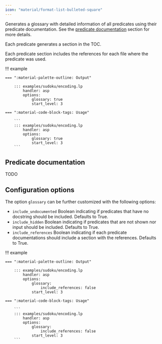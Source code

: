 ```yaml
---
icon: "material/format-list-bulleted-square"
---
```


Generates a glossary with detailed information of all predicates using their predicate documentation. See the [predicate documentation](#predicate-documentation) section for more details.

Each predicate generates a section in the TOC.

Each predicate section includes the references for each file where the predicate was used.

!!! example

    === ":material-palette-outline: Output"

        ::: examples/sudoku/encoding.lp
            handler: asp
            options:
                glossary: true
                start_level: 3

    === ":material-code-block-tags: Usage"

        ```
        ::: examples/sudoku/encoding.lp
            handler: asp
            options:
                glossary: true
                start_level: 3
        ```



## Predicate documentation

TODO


## Configuration options

The option `glossary` can be further customized with the following options:

- `include_undocumented` Boolean indicating if predicates that have no docstring should be included. Defaults to True.
- `include_hidden` Boolean indicating if predicates that are not shown nor input should be included. Defaults to True.
- `include_references` Boolean indicating if each predicate documentations should include a section with the references. Defaults to True.
<!-- - `include_navigation` Boolean indicating if each predicate should generate a navigation entry displayed in the menu. Defaults to True. -->


!!! example


    === ":material-palette-outline: Output"

        ::: examples/sudoku/encoding.lp
            handler: asp
            options:
                glossary:
                    include_references: false
                start_level: 3

    === ":material-code-block-tags: Usage"

        ```
        ::: examples/sudoku/encoding.lp
            handler: asp
            options:
                glossary:
                    include_references: false
                start_level: 3
        ```
